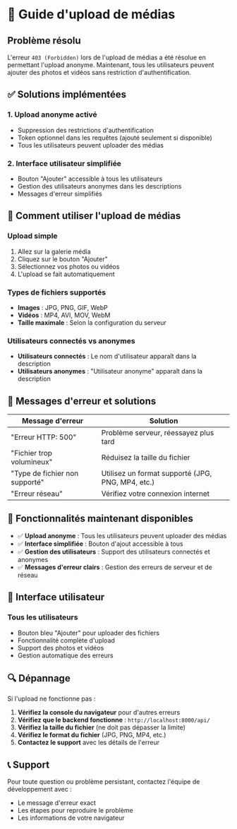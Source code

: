 # 📸 Guide d'upload de médias

## Problème résolu

L'erreur `403 (Forbidden)` lors de l'upload de médias a été résolue en permettant l'upload anonyme. Maintenant, tous les utilisateurs peuvent ajouter des photos et vidéos sans restriction d'authentification.

## ✅ Solutions implémentées

### 1. **Upload anonyme activé**
- Suppression des restrictions d'authentification
- Token optionnel dans les requêtes (ajouté seulement si disponible)
- Tous les utilisateurs peuvent uploader des médias

### 2. **Interface utilisateur simplifiée**
- Bouton "Ajouter" accessible à tous les utilisateurs
- Gestion des utilisateurs anonymes dans les descriptions
- Messages d'erreur simplifiés

## 🚀 Comment utiliser l'upload de médias

### Upload simple
1. Allez sur la galerie média
2. Cliquez sur le bouton "Ajouter"
3. Sélectionnez vos photos ou vidéos
4. L'upload se fait automatiquement

### Types de fichiers supportés
- **Images** : JPG, PNG, GIF, WebP
- **Vidéos** : MP4, AVI, MOV, WebM
- **Taille maximale** : Selon la configuration du serveur

### Utilisateurs connectés vs anonymes
- **Utilisateurs connectés** : Le nom d'utilisateur apparaît dans la description
- **Utilisateurs anonymes** : "Utilisateur anonyme" apparaît dans la description

## 🔧 Messages d'erreur et solutions

| Message d'erreur | Solution |
|------------------|----------|
| "Erreur HTTP: 500" | Problème serveur, réessayez plus tard |
| "Fichier trop volumineux" | Réduisez la taille du fichier |
| "Type de fichier non supporté" | Utilisez un format supporté (JPG, PNG, MP4, etc.) |
| "Erreur réseau" | Vérifiez votre connexion internet |

## 🎯 Fonctionnalités maintenant disponibles

- ✅ **Upload anonyme** : Tous les utilisateurs peuvent uploader des médias
- ✅ **Interface simplifiée** : Bouton d'ajout accessible à tous
- ✅ **Gestion des utilisateurs** : Support des utilisateurs connectés et anonymes
- ✅ **Messages d'erreur clairs** : Gestion des erreurs de serveur et de réseau

## 📱 Interface utilisateur

### Tous les utilisateurs
- Bouton bleu "Ajouter" pour uploader des fichiers
- Fonctionnalité complète d'upload
- Support des photos et vidéos
- Gestion automatique des erreurs

## 🔍 Dépannage

Si l'upload ne fonctionne pas :

1. **Vérifiez la console du navigateur** pour d'autres erreurs
2. **Vérifiez que le backend fonctionne** : `http://localhost:8000/api/`
3. **Vérifiez la taille du fichier** (ne doit pas dépasser la limite)
4. **Vérifiez le format du fichier** (JPG, PNG, MP4, etc.)
5. **Contactez le support** avec les détails de l'erreur

## 📞 Support

Pour toute question ou problème persistant, contactez l'équipe de développement avec :
- Le message d'erreur exact
- Les étapes pour reproduire le problème
- Les informations de votre navigateur
